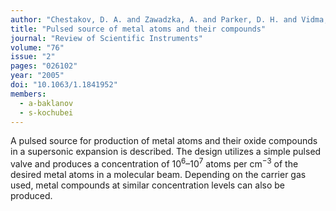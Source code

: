 ```yaml
---
author: "Chestakov, D. A. and Zawadzka, A. and Parker, D. H. and Vidma, K. V. and Baklanov, A. V. and Kochubei, S. A."
title: "Pulsed source of metal atoms and their compounds"
journal: "Review of Scientific Instruments"
volume: "76"
issue: "2"
pages: "026102"
year: "2005"
doi: "10.1063/1.1841952"
members:
  - a-baklanov
  - s-kochubei
---
```

A pulsed source for production of metal atoms and their oxide compounds in a supersonic expansion is described. 
The design utilizes a simple pulsed valve and produces a concentration of 10<sup>6</sup>–10<sup>7</sup> atoms per cm<sup>−3</sup> of the desired metal
atoms in a molecular beam. Depending on the carrier gas used, metal compounds at similar concentration levels can also be produced.
